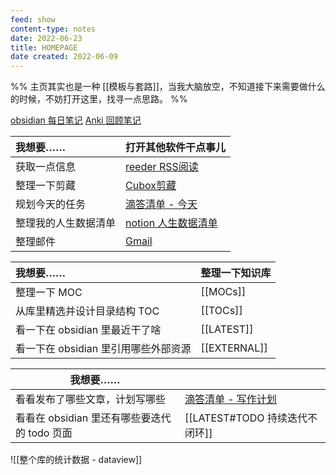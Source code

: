 ```yaml
---
feed: show
content-type: notes
date: 2022-06-23
title: HOMEPAGE
date created: 2022-06-09
---
```


%%
主页其实也是一种 [[模板与套路]]，当我大脑放空，不知道接下来需要做什么的时候，不妨打开这里，找寻一点思路。
%%

[obsidian 每日笔记](obsidian://advanced-uri?daily=true&mode=append)
[Anki 回顾笔记](obsidian://advanced-uri?vault=knowledge-garden&commandid=obsidian-spaced-repetition%253Asrs-note-review-open-note)


| 我想要……             | 打开其他软件干点事儿                                  |
|:-------------------- |:----------------------------------------------------- |
| 获取一点信息         | [reeder RSS阅读](reeder://)                           |
| 整理一下剪藏         | [Cubox剪藏](cubox://)                                 |
| 规划今天的任务       | [滴答清单 - 今天](ticktick://v1/show?smartlist=today) |
| 整理我的人生数据清单 | [notion 人生数据清单](notion://)                      |
| 整理邮件             | [Gmail](microsoft-edge-http://tabs)                                                      |

| 我想要……                             |   整理一下知识库            |
| :------------------------------------ | :------------ |
| 整理一下 MOC                         | [[MOCs]]     |
| 从库里精选并设计目录结构 TOC         | [[TOCs]]     |
| 看一下在 obsidian 里最近干了啥       | [[LATEST]]   |
| 看一下在 obsidian 里引用哪些外部资源 | [[EXTERNAL]] |

| 我想要……                                   |                                                         |
| ------------------------------------------ | ------------------------------------------------------- |
| 看看发布了哪些文章，计划写哪些             | [滴答清单 - 写作计划](ticktick://v1/show?list=写作笔记) |
| 看看在 obsidian 里还有哪些要迭代的 todo 页面 | [[LATEST#TODO 持续迭代不闭环]]                          |


![[整个库的统计数据 - dataview]]